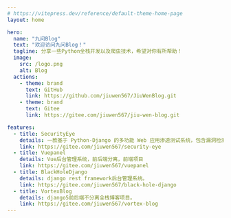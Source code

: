 ```yaml
---
# https://vitepress.dev/reference/default-theme-home-page
layout: home

hero:
  name: "九问Blog"
  text: "欢迎访问九问Blog！"
  tagline: 分享一些Python全栈开发以及爬虫技术，希望对你有所帮助！
  image:
    src: /logo.png
    alt: Blog
  actions:
    - theme: brand
      text: GitHub
      link: https://github.com/jiuwen567/JiuWenBlog.git
    - theme: brand
      text: Gitee
      link: https://gitee.com/jiuwen567/jiu-wen-blog.git

features:
  - title: SecurityEye
    details: 一款基于 Python-Django 的多功能 Web 应用渗透测试系统，包含漏洞检测、目录识别、端口扫描、指纹识别、域名探测、旁站探测、信息泄露检测、网站权重探测等功能。
    link: https://gitee.com/jiuwen567/security-eye
  - title: Vuepanel
    details: Vue后台管理系统，前后端分离，前端项目
    link: https://gitee.com/jiuwen567/vuepanel
  - title: BlackHoleDjango
    details: django rest framework后台管理系统。
    link: https://gitee.com/jiuwen567/black-hole-django
  - title: VortexBlog
    details: django5前后端不分离全栈博客项目。
    link: https://gitee.com/jiuwen567/vortex-blog
---
```

